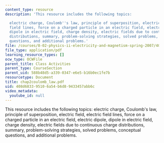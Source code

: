 ```yaml
---
content_type: resource
description: 'This resource includes the following topics:

  electric charge, Coulomb''s law, principle of superposition, electric field, electric
  field lines, force on a charged particle in an electric field, electric dipole,
  dipole in electric field, charge density, electric fields due to continuous charge
  distributions, summary, problem-solving strategies, solved problems, conceptual
  questions, and additional problems.'
file: /courses/8-02-physics-ii-electricity-and-magnetism-spring-2007/408d683395106a54b6d89433457abb6c_chap2coulomb_law.pdf
file_type: application/pdf
learning_resource_types: []
ocw_type: OCWFile
parent_title: Class Activities
parent_type: CourseSection
parent_uid: 588b48d5-a339-0347-e6e5-b16b0ec1fe7b
resourcetype: Document
title: chap2coulomb_law.pdf
uid: 408d6833-9510-6a54-b6d8-9433457abb6c
video_metadata:
  youtube_id: null
---
```

This resource includes the following topics:
electric charge, Coulomb's law, principle of superposition, electric field, electric field lines, force on a charged particle in an electric field, electric dipole, dipole in electric field, charge density, electric fields due to continuous charge distributions, summary, problem-solving strategies, solved problems, conceptual questions, and additional problems.

